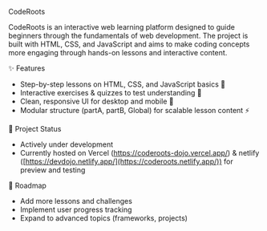 CodeRoots

CodeRoots is an interactive web learning platform designed to guide beginners through the fundamentals of web development. The project is built with HTML, CSS, and JavaScript and aims to make coding concepts more engaging through hands-on lessons and interactive content.

✨ Features

- Step-by-step lessons on HTML, CSS, and JavaScript basics 📖
- Interactive exercises & quizzes to test understanding 🧩
- Clean, responsive UI for desktop and mobile 🎨
- Modular structure (partA, partB, Global) for scalable lesson content ⚡

🚧 Project Status

- Actively under development
- Currently hosted on Vercel (https://coderoots-dojo.vercel.app/) & netlify ([https://devdojo.netlify.app/](https://coderoots.netlify.app/)) for preview and testing

🎯 Roadmap

- Add more lessons and challenges
- Implement user progress tracking
- Expand to advanced topics (frameworks, projects)
